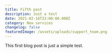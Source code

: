 ```yaml
---
title: Fifth post
description: Just a test
date: 2021-02-16T22:00:00.000Z
category: New services
changelog: false
featuredImage: /assets/uploads/support_team.png
---
```

This first blog post is just a simple test.
